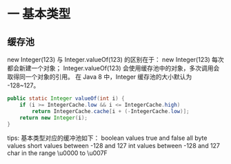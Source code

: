 # 一 基本类型

## 缓存池
new Integer(123) 与 Integer.valueOf(123) 的区别在于：
new Integer(123) 每次都会新建一个对象；
Integer.valueOf(123) 会使用缓存池中的对象，多次调用会取得同一个对象的引用。
在 Java 8 中，Integer 缓存池的大小默认为 -128~127。
```java
public static Integer valueOf(int i) {
    if (i >= IntegerCache.low && i <= IntegerCache.high)
        return IntegerCache.cache[i + (-IntegerCache.low)];
    return new Integer(i);
}
```
tips:
基本类型对应的缓冲池如下：
boolean values true and false
all byte values
short values between -128 and 127
int values between -128 and 127
char in the range \u0000 to \u007F